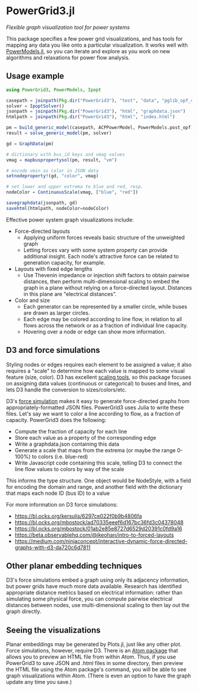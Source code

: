 # PowerGrid3.jl

_Flexible graph visualization tool for power systems_

This package specifies a few power grid visualizations, and has tools for mapping any data you like onto a particular visualization. It works well with [PowerModels.jl](https://github.com/lanl-ansi/PowerModels.jl), so you can iterate and explore as you work on new algorithms and relaxations for power flow analysis.

## Usage example

```julia
using PowerGrid3, PowerModels, Ipopt

casepath = joinpath(Pkg.dir("PowerGrid3"), "test", "data", "pglib_opf_case14_ieee.m")
solver = IpoptSolver()
jsonpath = joinpath(Pkg.dir("PowerGrid3"), "html", "graphdata.json")
htmlpath = joinpath(Pkg.dir("PowerGrid3"), "html", "index.html")

pm = build_generic_model(casepath, ACPPowerModel, PowerModels.post_opf)
result = solve_generic_model(pm, solver)

gd = GraphData(pm)

# dictionary with bus_id keys and vmag values
vmag = mapbuspropertysol(pm, result, "vm")

# encode vmin as color in JSON data
setnodeproperty!(gd, "color", vmag)

# set lower and upper extrema to blue and red, resp.
nodeColor = ContinuousScale(vmag, ["blue", "red"])

savegraphdata(jsonpath, gd)
savehtml(htmlpath, nodeColor=nodeColor)

```

Effective power system graph visualizations include:
- Force-directed layouts
    - Applying uniform forces reveals basic structure of the unweighted graph
    - Letting forces vary with some system property can provide additional insight. Each node's attractive force can be related to generation capacity, for example.
- Layouts with fixed edge lengths
    - Use Thevenin impedance or injection shift factors to obtain pairwise distances, then perform multi-dimensional scaling to embed the graph in a plane without relying on a force-directed layout. Distances in this plane are "electrical distances".
- Color and size
    - Each generator can be represented by a smaller circle, while buses are drawn as larger circles.
    - Each edge may be colored according to line flow, in relation to all flows across the network or as a fraction of individual line capacity.
    - Hovering over a node or edge can show more information.

## D3 and force simulations

Styling nodes or edges requires each element to be assigned a value; it also requires a "scale" to determine how each value is mapped to some visual feature (size, color). D3 has excellent [scaling tools](https://github.com/d3/d3-scale), so this package focuses on assigning data values (continuous or categorical) to buses and lines, and lets D3 handle the conversion to sizes/colors/etc.

D3's [force simulation](https://github.com/d3/d3-force) makes it easy to generate force-directed graphs from appropriately-formatted JSON files. PowerGrid3 uses Julia to write these files. Let's say we want to color a line according to flow, as a fraction of capacity. PowerGrid3 does the following:
- Compute the fraction of capacity for each line
- Store each value as a property of the corresponding edge
- Write a graphdata.json containing this data
- Generate a scale that maps from the extrema (or maybe the range 0-100%) to colors (i.e. blue-red)
- Write Javascript code containing this scale, telling D3 to connect the line flow values to colors by way of the scale

This informs the type structure. One object would be NodeStyle, with a field for encoding the domain and range, and another field with the dictionary that maps each node ID (bus ID) to a value

For more information on D3 force simulations:
- https://bl.ocks.org/kersulis/6297ce022f0b9b4806fa
- https://bl.ocks.org/mbostock/ad70335eeef6d167bc36fd3c04378048
- https://bl.ocks.org/mbostock/01ab2e85e8727d6529d20391c0fd9a16
- https://beta.observablehq.com/@jkeohan/intro-to-forced-layouts
- https://medium.com/ninjaconcept/interactive-dynamic-force-directed-graphs-with-d3-da720c6d7811

## Other planar embedding techniques

D3's force simulations embed a graph using only its adjacency information, but power grids have much more data available. Research has identified appropriate distance metrics based on electrical information: rather than simulating some physical force, you can compute pairwise electrical distances between nodes, use multi-dimensional scaling to  then lay out the graph directly.

## Seeing the visualizations

Planar embeddings may be generated by Plots.jl, just like any other plot. Force simulations, however, require D3. There is an [Atom package](https://atom.io/packages/atom-html-preview) that allows you to preview an HTML file from within Atom. Thus, if you use PowerGrid3 to save JSON and .html files in some directory, then preview the HTML file using the Atom package's command, you will be able to see graph visualizations within Atom. (There is even an option to have the graph update any time you save.)
